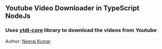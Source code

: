 ## Youtube Video Downloader in TypeScript NodeJs

### Uses [ytdl-core](https://www.npmjs.com/package/ytdl-core) library to download the videos from Youtube

Author: [Neeraj Kumar](https://github.com/neerajkumar161)